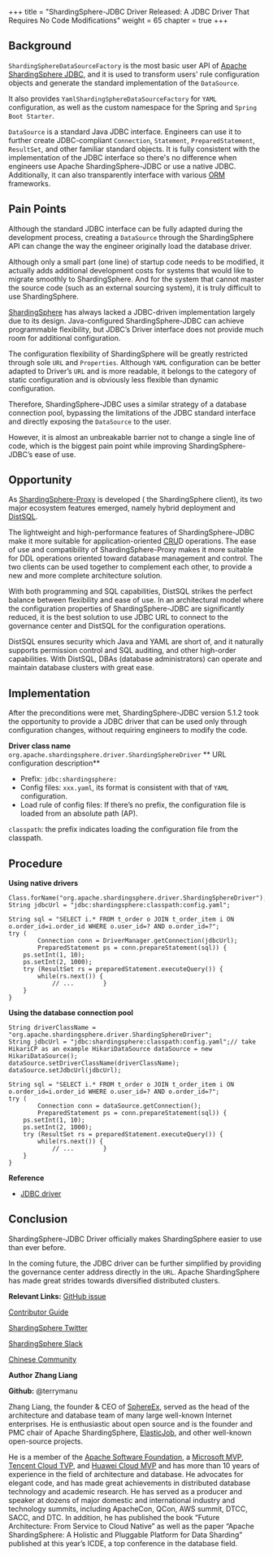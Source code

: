 +++ 
title = "ShardingSphere-JDBC Driver Released: A JDBC Driver That Requires No Code Modifications"
weight = 65
chapter = true 
+++

## Background
`ShardingSphereDataSourceFactory` is the most basic user API of [Apache ShardingSphere
JDBC](https://shardingsphere.apache.org/document/current/en/overview/#shardingsphere-jdbc), and it is used to transform users' rule configuration objects and generate the standard implementation of the `DataSource`.

It also provides `YamlShardingSphereDataSourceFactory` for `YAML` configuration, as well as the custom namespace for the Spring and `Spring Boot Starter`.

`DataSource` is a standard Java JDBC interface. Engineers can use it to further create JDBC-compliant `Connection`, `Statement`, `PreparedStatement`, `ResultSet`, and other familiar standard objects. It is fully consistent with the implementation of the JDBC interface so there's no difference when engineers use Apache ShardingSphere-JDBC or use a native JDBC. Additionally, it can also transparently interface with various [ORM](https://stackoverflow.com/questions/1279613/what-is-an-orm-how-does-it-work-and-how-should-i-use-one) frameworks.

## Pain Points
Although the standard JDBC interface can be fully adapted during the development process, creating a `DataSource` through the ShardingSphere API can change the way the engineer originally load the database driver.

Although only a small part (one line) of startup code needs to be modified, it actually adds additional development costs for systems that would like to migrate smoothly to ShardingSphere. And for the system that cannot master the source code (such as an external sourcing system), it is truly difficult to use ShardingSphere.

[ShardingSphere](https://shardingsphere.apache.org/) has always lacked a JDBC-driven implementation largely due to its design. Java-configured ShardingSphere-JDBC can achieve programmable flexibility, but JDBC’s Driver interface does not provide much room for additional configuration.

The configuration flexibility of ShardingSphere will be greatly restricted through sole `URL` and `Properties`. Although `YAML` configuration can be better adapted to Driver’s `URL` and is more readable, it belongs to the category of static configuration and is obviously less flexible than dynamic configuration.

Therefore, ShardingSphere-JDBC uses a similar strategy of a database connection pool, bypassing the limitations of the JDBC standard interface and directly exposing the `DataSource` to the user.

However, it is almost an unbreakable barrier not to change a single line of code, which is the biggest pain point while improving ShardingSphere-JDBC’s ease of use.

## Opportunity
As [ShardingSphere-Proxy](https://shardingsphere.apache.org/document/current/en/quick-start/shardingsphere-proxy-quick-start/) is developed ( the ShardingSphere client), its two major ecosystem features emerged, namely hybrid deployment and [DistSQL](https://shardingsphere.apache.org/document/5.1.0/en/concepts/distsql/).

The lightweight and high-performance features of ShardingSphere-JDBC make it more suitable for application-oriented [CRU](https://en.wikipedia.org/wiki/Create,_read,_update_and_delete)D operations. The ease of use and compatibility of ShardingSphere-Proxy makes it more suitable for DDL operations oriented toward database management and control. The two clients can be used together to complement each other, to provide a new and more complete architecture solution.

With both programming and SQL capabilities, DistSQL strikes the perfect balance between flexibility and ease of use. In an architectural model where the configuration properties of ShardingSphere-JDBC are significantly reduced, it is the best solution to use JDBC URL to connect to the governance center and DistSQL for the configuration operations.

DistSQL ensures security which Java and YAML are short of, and it naturally supports permission control and SQL auditing, and other high-order capabilities. With DistSQL, DBAs (database administrators) can operate and maintain database clusters with great ease.

## Implementation
After the preconditions were met, ShardingSphere-JDBC version 5.1.2 took the opportunity to provide a JDBC driver that can be used only through configuration changes, without requiring engineers to modify the code.

**Driver class name**
`org.apache.shardingsphere.driver.ShardingSphereDriver`
**
URL configuration description**

- Prefix: `jdbc:shardingsphere:`
- Config files: `xxx.yaml`, its format is consistent with that of `YAML` configuration.
- Load rule of config files:
If there’s no prefix, the configuration file is loaded from an absolute path (AP).

`classpath`: the prefix indicates loading the configuration file from the classpath.

## Procedure
**Using native drivers**

```
Class.forName("org.apache.shardingsphere.driver.ShardingSphereDriver");
String jdbcUrl = "jdbc:shardingsphere:classpath:config.yaml";

String sql = "SELECT i.* FROM t_order o JOIN t_order_item i ON o.order_id=i.order_id WHERE o.user_id=? AND o.order_id=?";
try (
        Connection conn = DriverManager.getConnection(jdbcUrl);
        PreparedStatement ps = conn.prepareStatement(sql)) {
    ps.setInt(1, 10);
    ps.setInt(2, 1000);
    try (ResultSet rs = preparedStatement.executeQuery()) {
        while(rs.next()) {
            // ...        }
    }
}
```
**Using the database connection pool**

```
String driverClassName = "org.apache.shardingsphere.driver.ShardingSphereDriver";
String jdbcUrl = "jdbc:shardingsphere:classpath:config.yaml";// take HikariCP as an example HikariDataSource dataSource = new HikariDataSource();
dataSource.setDriverClassName(driverClassName);
dataSource.setJdbcUrl(jdbcUrl);

String sql = "SELECT i.* FROM t_order o JOIN t_order_item i ON o.order_id=i.order_id WHERE o.user_id=? AND o.order_id=?";
try (
        Connection conn = dataSource.getConnection();
        PreparedStatement ps = conn.prepareStatement(sql)) {
    ps.setInt(1, 10);
    ps.setInt(2, 1000);
    try (ResultSet rs = preparedStatement.executeQuery()) {
        while(rs.next()) {
            // ...        }
    }
}
```
**Reference**

- [JDBC driver](https://shardingsphere.apache.org/document/current/cn/user-manual/shardingsphere-jdbc/jdbc-driver/)

## Conclusion
ShardingSphere-JDBC Driver officially makes ShardingSphere easier to use than ever before.

In the coming future, the JDBC driver can be further simplified by providing the governance center address directly in the `URL`. Apache ShardingSphere has made great strides towards diversified distributed clusters.

**Relevant Links:**
[GitHub issue](https://github.com/apache/shardingsphere/issues)

[Contributor Guide](https://shardingsphere.apache.org/community/en/contribute/)

[ShardingSphere Twitter](https://twitter.com/ShardingSphere)

[ShardingSphere Slack](https://join.slack.com/t/apacheshardingsphere/shared_invite/zt-sbdde7ie-SjDqo9~I4rYcR18bq0SYTg)

[Chinese Community
](https://community.sphere-ex.com/)

**Author**
**Zhang Liang**

**Github:** @terrymanu

Zhang Liang, the founder & CEO of [SphereEx](https://www.sphere-ex.com/), served as the head of the architecture and database team of many large well-known Internet enterprises. He is enthusiastic about open source and is the founder and PMC chair of Apache ShardingSphere, [ElasticJob](https://shardingsphere.apache.org/elasticjob/), and other well-known open-source projects.

He is a member of the [Apache Software Foundation](https://www.apache.org/), a [Microsoft MVP](https://mvp.microsoft.com/), [Tencent Cloud TVP](https://cloud.tencent.com/tvp), and [Huawei Cloud MVP](https://developer.huaweicloud.com/mvp) and has more than 10 years of experience in the field of architecture and database. He advocates for elegant code, and has made great achievements in distributed database technology and academic research. He has served as a producer and speaker at dozens of major domestic and international industry and technology summits, including ApacheCon, QCon, AWS summit, DTCC, SACC, and DTC. In addition, he has published the book “Future Architecture: From Service to Cloud Native” as well as the paper “Apache ShardingSphere: A Holistic and Pluggable Platform for Data Sharding” published at this year’s ICDE, a top conference in the database field.